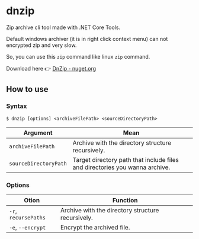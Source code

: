 # dnzip

Zip archive cli tool made with .NET Core Tools.

Default windows archiver (it is in right click context menu) can not encrypted zip and very slow.

So, you can use this ```zip``` command like linux ```zip``` command.

Download here 👉 [DnZip - nuget.org](https://www.nuget.org/packages/DnZip)

## How to use

### Syntax

```
$ dnzip [options] <archiveFilePath> <sourceDirectoryPath>
```

|Argument|Mean|
|--|--|
|```archiveFilePath```|Archive with the directory structure recursively.|
|```sourceDirectoryPath```|Target directory path that include files and directories you wanna archive.|

### Options

|Otion|Function|
|--|--|
|```-r```, ```recursePaths```|Archive with the directory structure recursively.|
|```-e```, ```--encrypt```|Encrypt the archived file.|
